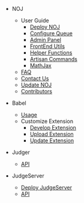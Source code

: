 - NOJ

  - User Guide
    - [Deploy NOJ](noj/guide/deploy.md)
    - [Configure Queue](noj/guide/queue.md)
    - [Admin Panel](noj/guide/admin.md)
    - [FrontEnd Utils](noj/guide/frontend.md)
    - [Helper Functions](noj/guide/helper.md)
    - [Artisan Commands](noj/guide/artisan.md)
    - [MathJax](noj/guide/mathjax.md)
  - [FAQ](noj/faq.md)
  - [Contact Us](noj/contact.md)
  - [Update NOJ](noj/update.md)
  - [Contributors](noj/team.md)

- Babel
  - [Usage](babel/usage.md)
  - Customize Extension
    - [Develop Extension](babel/develop.md)
    - [Upload Extension](babel/upload.md)
    - [Update Extension](babel/update.md)

- Judger

  - [API](judger/api.md)

- JudgeServer

  - [Deploy JudgeServer](judgeserver/deploy.md)
  - [API](judgeserver/api.md)
